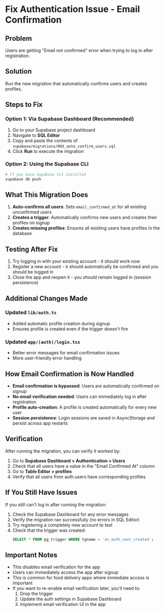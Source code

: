 # Fix Authentication Issue - Email Confirmation

## Problem
Users are getting "Email not confirmed" error when trying to log in after registration.

## Solution
Run the new migration that automatically confirms users and creates profiles.

## Steps to Fix

### Option 1: Via Supabase Dashboard (Recommended)

1. Go to your Supabase project dashboard
2. Navigate to **SQL Editor**
3. Copy and paste the contents of `supabase/migrations/003_auto_confirm_users.sql`
4. Click **Run** to execute the migration

### Option 2: Using the Supabase CLI

```bash
# If you have Supabase CLI installed
supabase db push
```

## What This Migration Does

1. **Auto-confirms all users**: Sets `email_confirmed_at` for all existing unconfirmed users
2. **Creates a trigger**: Automatically confirms new users and creates their profiles on signup
3. **Creates missing profiles**: Ensures all existing users have profiles in the database

## Testing After Fix

1. Try logging in with your existing account - it should work now
2. Register a new account - it should automatically be confirmed and you should be logged in
3. Close the app and reopen it - you should remain logged in (session persistence)

## Additional Changes Made

### Updated `lib/auth.ts`
- Added automatic profile creation during signup
- Ensures profile is created even if the trigger doesn't fire

### Updated `app/(auth)/login.tsx`
- Better error messages for email confirmation issues
- More user-friendly error handling

## How Email Confirmation is Now Handled

- **Email confirmation is bypassed**: Users are automatically confirmed on signup
- **No email verification needed**: Users can immediately log in after registration
- **Profile auto-creation**: A profile is created automatically for every new user
- **Session persistence**: Login sessions are saved in AsyncStorage and persist across app restarts

## Verification

After running the migration, you can verify it worked by:

1. Go to **Supabase Dashboard > Authentication > Users**
2. Check that all users have a value in the "Email Confirmed At" column
3. Go to **Table Editor > profiles**
4. Verify that all users from auth.users have corresponding profiles

## If You Still Have Issues

If you still can't log in after running the migration:

1. Check the Supabase Dashboard for any error messages
2. Verify the migration ran successfully (no errors in SQL Editor)
3. Try registering a completely new account to test
4. Check that the trigger was created:
   ```sql
   SELECT * FROM pg_trigger WHERE tgname = 'on_auth_user_created';
   ```

## Important Notes

- This disables email verification for the app
- Users can immediately access the app after signup
- This is common for food delivery apps where immediate access is important
- If you want to re-enable email verification later, you'll need to:
  1. Drop the trigger
  2. Update the auth settings in Supabase Dashboard
  3. Implement email verification UI in the app
